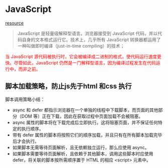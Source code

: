# JavaScript
[resource](https://developer.mozilla.org/zh-CN/docs/Learn/JavaScript/First_steps/What_is_JavaScript)
>JavaScript 是轻量级解释型语言。浏览器接受到 JavaScript 代码，并以代码自身的文本格式运行它。技术上，几乎所有 JavaScript 转换器都运用了一种叫做即时编译（just-in-time compiling）的技术；    
 <font color="red">
当 JavaScript 源代码被执行时，它会被编译成二进制的格式，使代码运行速度更快。尽管如此，JavaScript 仍然是一门解释型语言，因为编译过程发生在代码运行中，而非之前。</font>


## 脚本加载策略，防止js先于html 和css 执行
脚本调用策略小结：

+ async 和 defer 都指示浏览器在一个单独的线程中下载脚本，而页面的其他部分（DOM 等）正在下载，因此在获取过程中页面加载不会被阻塞。
+ async 属性的脚本将在下载完成后立即执行。这将阻塞页面，并不保证任何特定的执行顺序。
+ 带有 defer 属性的脚本将按照它们的顺序加载，并且只有在所有脚本加载完毕后才会执行。
+ 如果脚本无需等待页面解析，且无依赖独立运行，那么应使用 async。
+ 如果脚本需要等待页面解析，且依赖于其他脚本，调用这些脚本时应使用 defer，将关联的脚本按所需顺序置于 HTML 的相应 \<script> 元素中。